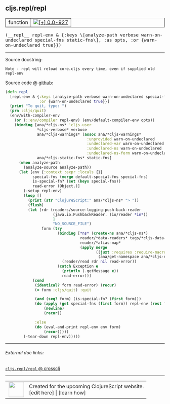 ## cljs.repl/repl



 <table border="1">
<tr>
<td>function</td>
<td><a href="https://github.com/cljsinfo/cljs-api-docs/tree/0.0-927"><img valign="middle" alt="[+] 0.0-927" title="Added in 0.0-927" src="https://img.shields.io/badge/+-0.0--927-lightgrey.svg"></a> </td>
</tr>
</table>


 <samp>
(__repl__ repl-env & {:keys \[analyze-path verbose warn-on-undeclared special-fns static-fns\], :as opts, :or {warn-on-undeclared true}})<br>
</samp>

---





Source docstring:

```
Note - repl will reload core.cljs every time, even if supplied old repl-env
```


Source code @ [github](https://github.com/clojure/clojurescript/blob/r2371/src/clj/cljs/repl.clj#L182-L235):

```clj
(defn repl
  [repl-env & {:keys [analyze-path verbose warn-on-undeclared special-fns static-fns] :as opts
               :or {warn-on-undeclared true}}]
  (print "To quit, type: ")
  (prn :cljs/quit)
  (env/with-compiler-env
    (or (::env/compiler repl-env) (env/default-compiler-env opts))
    (binding [ana/*cljs-ns* 'cljs.user
              *cljs-verbose* verbose
              ana/*cljs-warnings* (assoc ana/*cljs-warnings*
                                    :unprovided warn-on-undeclared
                                    :undeclared-var warn-on-undeclared
                                    :undeclared-ns warn-on-undeclared
                                    :undeclared-ns-form warn-on-undeclared)
              ana/*cljs-static-fns* static-fns]
      (when analyze-path
        (analyze-source analyze-path))
      (let [env {:context :expr :locals {}}
            special-fns (merge default-special-fns special-fns)
            is-special-fn? (set (keys special-fns))
            read-error (Object.)]
        (-setup repl-env)
        (loop []
          (print (str "ClojureScript:" ana/*cljs-ns* "> "))
          (flush)
          (let [rdr (readers/source-logging-push-back-reader
                     (java.io.PushbackReader. (io/reader *in*))
                     1
                     "NO_SOURCE_FILE")
                form (try
                       (binding [*ns* (create-ns ana/*cljs-ns*)
                                 reader/*data-readers* tags/*cljs-data-readers*
                                 reader/*alias-map*
                                 (apply merge
                                        ((juxt :requires :require-macros)
                                         (ana/get-namespace ana/*cljs-ns*)))]
                         (reader/read rdr nil read-error))
                       (catch Exception e
                         (println (.getMessage e))
                         read-error))]
            (cond
             (identical? form read-error) (recur)
             (= form :cljs/quit) :quit

             (and (seq? form) (is-special-fn? (first form)))
             (do (apply (get special-fns (first form)) repl-env (rest form))
                 (newline)
                 (recur))

             :else
             (do (eval-and-print repl-env env form)
                 (recur)))))
        (-tear-down repl-env)))))
```

<!--
Repo - tag - source tree - lines:

 <pre>
clojurescript @ r2371
└── src
    └── clj
        └── cljs
            └── <ins>[repl.clj:182-235](https://github.com/clojure/clojurescript/blob/r2371/src/clj/cljs/repl.clj#L182-L235)</ins>
</pre>

-->

---



###### External doc links:

[`cljs.repl/repl` @ crossclj](http://crossclj.info/fun/cljs.repl/repl.html)<br>

---

 <table>
<tr><td>
<img valign="middle" align="right" width="48px" src="http://i.imgur.com/Hi20huC.png">
</td><td>
Created for the upcoming ClojureScript website.<br>
[edit here] | [learn how]
</td></tr></table>

[edit here]:https://github.com/cljsinfo/cljs-api-docs/blob/master/cljsdoc/cljs.repl/repl.cljsdoc
[learn how]:https://github.com/cljsinfo/cljs-api-docs/wiki/cljsdoc-files

<!--

This information was too distracting to show to readers, but I'll leave it
commented here since it is helpful to:

- pretty-print the data used to generate this document
- and show how to retrieve that data



The API data for this symbol:

```clj
{:ns "cljs.repl",
 :name "repl",
 :signature ["[repl-env & {:keys [analyze-path verbose warn-on-undeclared special-fns static-fns], :as opts, :or {warn-on-undeclared true}}]"],
 :history [["+" "0.0-927"]],
 :type "function",
 :full-name-encode "cljs.repl/repl",
 :source {:code "(defn repl\n  [repl-env & {:keys [analyze-path verbose warn-on-undeclared special-fns static-fns] :as opts\n               :or {warn-on-undeclared true}}]\n  (print \"To quit, type: \")\n  (prn :cljs/quit)\n  (env/with-compiler-env\n    (or (::env/compiler repl-env) (env/default-compiler-env opts))\n    (binding [ana/*cljs-ns* 'cljs.user\n              *cljs-verbose* verbose\n              ana/*cljs-warnings* (assoc ana/*cljs-warnings*\n                                    :unprovided warn-on-undeclared\n                                    :undeclared-var warn-on-undeclared\n                                    :undeclared-ns warn-on-undeclared\n                                    :undeclared-ns-form warn-on-undeclared)\n              ana/*cljs-static-fns* static-fns]\n      (when analyze-path\n        (analyze-source analyze-path))\n      (let [env {:context :expr :locals {}}\n            special-fns (merge default-special-fns special-fns)\n            is-special-fn? (set (keys special-fns))\n            read-error (Object.)]\n        (-setup repl-env)\n        (loop []\n          (print (str \"ClojureScript:\" ana/*cljs-ns* \"> \"))\n          (flush)\n          (let [rdr (readers/source-logging-push-back-reader\n                     (java.io.PushbackReader. (io/reader *in*))\n                     1\n                     \"NO_SOURCE_FILE\")\n                form (try\n                       (binding [*ns* (create-ns ana/*cljs-ns*)\n                                 reader/*data-readers* tags/*cljs-data-readers*\n                                 reader/*alias-map*\n                                 (apply merge\n                                        ((juxt :requires :require-macros)\n                                         (ana/get-namespace ana/*cljs-ns*)))]\n                         (reader/read rdr nil read-error))\n                       (catch Exception e\n                         (println (.getMessage e))\n                         read-error))]\n            (cond\n             (identical? form read-error) (recur)\n             (= form :cljs/quit) :quit\n\n             (and (seq? form) (is-special-fn? (first form)))\n             (do (apply (get special-fns (first form)) repl-env (rest form))\n                 (newline)\n                 (recur))\n\n             :else\n             (do (eval-and-print repl-env env form)\n                 (recur)))))\n        (-tear-down repl-env)))))",
          :title "Source code",
          :repo "clojurescript",
          :tag "r2371",
          :filename "src/clj/cljs/repl.clj",
          :lines [182 235]},
 :full-name "cljs.repl/repl",
 :docstring "Note - repl will reload core.cljs every time, even if supplied old repl-env"}

```

Retrieve the API data for this symbol:

```clj
;; from Clojure REPL
(require '[clojure.edn :as edn])
(-> (slurp "https://raw.githubusercontent.com/cljsinfo/cljs-api-docs/catalog/cljs-api.edn")
    (edn/read-string)
    (get-in [:symbols "cljs.repl/repl"]))
```

-->
